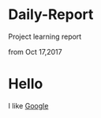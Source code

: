 # Daily-Report
Project learning report

from Oct 17,2017

Hello
====
I like [Google](https://www.google.com/)
